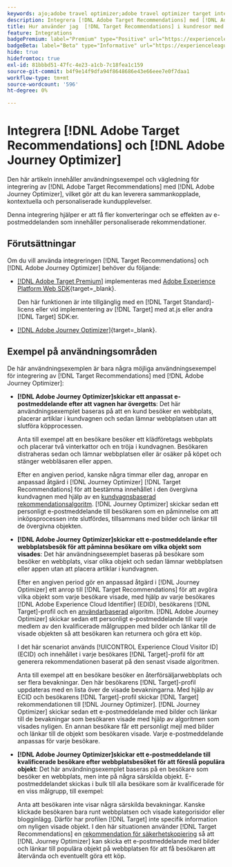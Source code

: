```yaml
---
keywords: ajo;adobe travel optimizer;adobe travel optimizer target integration;recommendations;target recommendations;integration
description: Integrera [!DNL Adobe Target Recommendations] med [!DNL Adobe Journey Optimizer].
title: Hur använder jag  [!DNL Target Recommendations] i kundresor med  [!DNL Adobe Journey Optimizer]?
feature: Integrations
badgePremium: label="Premium" type="Positive" url="https://experienceleague.adobe.com/docs/target/using/introduction/intro.html?lang=sv-SE#premium newtab=true" tooltip="Se vad som ingår i Target Premium."
badgeBeta: label="Beta" type="Informative" url="https://experienceleague.adobe.com/docs/target/using/introduction/intro.html?lang=sv-SE#beta newtab=true" tooltip="Vad är Beta-funktioner i  [!DNL Adobe Target]?"
hide: true
hidefromtoc: true
exl-id: 81bbbd51-47fc-4e23-a1cb-7c18fea1c159
source-git-commit: b4f9e14f9dfa94f8648686e43e66eee7e0f7daa1
workflow-type: tm+mt
source-wordcount: '596'
ht-degree: 0%

---
```


# Integrera [!DNL Adobe Target Recommendations] och [!DNL Adobe Journey Optimizer]

Den här artikeln innehåller användningsexempel och vägledning för integrering av [!DNL Adobe Target Recommendations] med [!DNL Adobe Journey Optimizer], vilket gör att du kan leverera sammankopplade, kontextuella och personaliserade kundupplevelser.

Denna integrering hjälper er att få fler konverteringar och se effekten av e-postmeddelanden som innehåller personaliserade rekommendationer.

## Förutsättningar

Om du vill använda integreringen [!DNL Target Recommendations] och [!DNL Adobe Journey Optimizer] behöver du följande:

* [[!DNL Adobe Target Premium]](/help/main/c-intro/intro.md#premium) implementeras med [Adobe Experience Platform Web SDK](https://experienceleague.adobe.com/sv/docs/target-dev/developer/client-side/aep-web-sdk){target=_blank}.

  Den här funktionen är inte tillgänglig med en [!DNL Target Standard]-licens eller vid implementering av [!DNL Target] med at.js eller andra [!DNL Target] SDK:er.

* [[!DNL Adobe Journey Optimizer]](https://experienceleague.adobe.com/sv/docs/journey-optimizer/using/ajo-home){target=_blank}.

## Exempel på användningsområden

De här användningsexemplen är bara några möjliga användningsexempel för integrering av [!DNL Target Recommendations] med [!DNL Adobe Journey Optimizer]:

* **[!DNL Adobe Journey Optimizer]skickar ett anpassat e-postmeddelande efter att vagnen har övergetts**: Det här användningsexemplet baseras på att en kund besöker en webbplats, placerar artiklar i kundvagnen och sedan lämnar webbplatsen utan att slutföra köpprocessen.

  Anta till exempel att en besökare besöker ett klädföretags webbplats och placerar två vinterkattor och en tröja i kundvagnen. Besökaren distraheras sedan och lämnar webbplatsen eller är osäker på köpet och stänger webbläsaren eller appen.

  Efter en angiven period, kanske några timmar eller dag, anropar en anpassad åtgärd i [!DNL Journey Optimizer] [!DNL Target Recommendations] för att bestämma innehållet i den övergivna kundvagnen med hjälp av en [kundvagnsbaserad rekommendationsalgoritm](/help/main/c-recommendations/c-algorithms/base-the-recommendation-on-a-recommendation-key.md). [!DNL Journey Optimizer] skickar sedan ett personligt e-postmeddelande till besökaren som en påminnelse om att inköpsprocessen inte slutfördes, tillsammans med bilder och länkar till de övergivna objekten.

* **[!DNL Adobe Journey Optimizer]skickar ett e-postmeddelande efter webbplatsbesök för att påminna besökare om vilka objekt som visades**: Det här användningsexemplet baseras på besökare som besöker en webbplats, visar olika objekt och sedan lämnar webbplatsen eller appen utan att placera artiklar i kundvagnen.

  Efter en angiven period gör en anpassad åtgärd i [!DNL Journey Optimizer] ett anrop till [!DNL Target Recommendations] för att avgöra vilka objekt som varje besökare visade, med hjälp av varje besökares [!DNL Adobe Experience Cloud Identifier] (EDID), besökarens [!DNL Target]-profil och en [användarbaserad](/help/main/c-recommendations/c-algorithms/base-the-recommendation-on-a-recommendation-key.md) algoritm. [!DNL Adobe Journey Optimizer] skickar sedan ett personligt e-postmeddelande till varje medlem av den kvalificerade målgruppen med bilder och länkar till de visade objekten så att besökaren kan returnera och göra ett köp.

  I det här scenariot används [!UICONTROL Experience Cloud Visitor ID] (ECID) och innehållet i varje besökares [!DNL Target]-profil för att generera rekommendationen baserat på den senast visade algoritmen.

  Anta till exempel att en besökare besöker en återförsäljarwebbplats och ser flera bevakningar. Den här besökarens [!DNL Target]-profil uppdateras med en lista över de visade bevakningarna. Med hjälp av ECID och besökarens [!DNL Target]-profil skickar [!DNL Target] rekommendationen till [!DNL Journey Optimizer]. [!DNL Journey Optimizer] skickar sedan ett e-postmeddelande med bilder och länkar till de bevakningar som besökaren visade med hjälp av algoritmen som visades nyligen. En annan besökare får ett personligt mejl med bilder och länkar till de objekt som besökaren visade. Varje e-postmeddelande anpassas för varje besökare.

* **[!DNL Adobe Journey Optimizer]skickar ett e-postmeddelande till kvalificerade besökare efter webbplatsbesöket för att föreslå populära objekt**: Det här användningsexemplet baseras på en besökare som besöker en webbplats, men inte på några särskilda objekt. E-postmeddelandet skickas i bulk till alla besökare som är kvalificerade för en viss målgrupp, till exempel:

  Anta att besökaren inte visar några särskilda bevakningar. Kanske klickade besökaren bara runt webbplatsen och visade kategorisidor eller blogginlägg. Därför har profilen [!DNL Target] inte specifik information om nyligen visade objekt. I den här situationen använder [!DNL Target Recommendations] en [rekommendation för säkerhetskopiering](/help/main/c-recommendations/c-algorithms/backup-recs.md) så att [!DNL Journey Optimizer] kan skicka ett e-postmeddelande med bilder och länkar till populära objekt på webbplatsen för att få besökaren att återvända och eventuellt göra ett köp.
